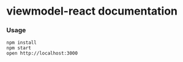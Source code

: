 viewmodel-react documentation
=====================

### Usage

```
npm install
npm start
open http://localhost:3000
```